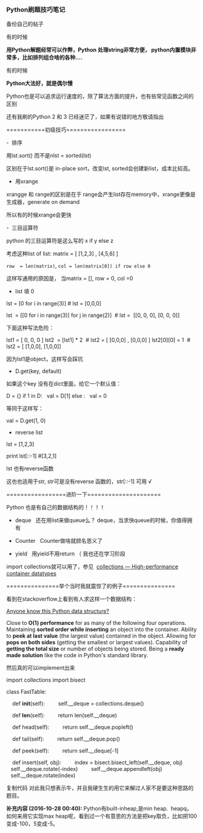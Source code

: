 ### Python刷题技巧笔记

备份自己的帖子

有的时候


**用Python解题经常可以作弊，Python 处理string非常方便， python内置模块非常多，比如排列组合啥的各种....**


有的时候


**Python大法好，就是偶尔慢**




Python也是可以追求运行速度的，除了算法方面的提升，也有些常见函数之间的区别


还有我刷的Python 2 和 3 已经迷茫了，如果有说错的地方敬请指出




===========初级技巧=================




-  排序


用lst.sort() 而不是nlst = sorted(lst)


区别在于lst.sort()是 in-place sort，改变lst, sorted会创建新list，成本比较高。




- 用xrange 


xrangge 和 range的区别是在于 range会产生list存在memory中，xrange更像是生成器，generate on demand


所以有的时候xrange会更快


-  三目运算符


python 的三目运算符是这么写的 x if y else z


考虑这种list of list: matrix = [ [1,2,3] , [4,5,6] ]


```row  = len(matrix)```,
```col = len(matrix[0]) if row else 0 ```


这样写通用的原因是， 当matrix = [], row = 0, col =0


- list 填 0


lst = [0 for i in range(3)] # lst = [0,0,0]


lst  = [[0 for i in range(3)] for j in range(2)]  # lst =  [[0, 0, 0], [0, 0, 0]]




下面这种写法危险：


lst1 = [ 0, 0, 0 ]
lst2  = [lst1] * 2  # lst2 = [ [0,0,0] , [0,0,0] ]
lst2\[0]\[0]  = 1  # lst2 = [ [1,0,0], [1,0,0]]


因为lst1是object，这样写会踩坑




- D.get(key, default)


如果这个key 没有在dict里面，给它一个默认值：


D = {}
if 1 in D:
  val = D[1]
else :
  val = 0


等同于这样写：


val = D.get(1, 0)




- reverse list


lst = [1,2,3]


print lst[::-1] #[3,2,1]


lst 也有reverse函数


这也也适用于str, str可是没有reverse 函数的，str[::-1] 可用 √




=================进阶一下=====================


Python 也是有自己的数据结构的！！！！


- deque
    还在用list来做queue么？ deque，当求快queue的时候，你值得拥有


- Counter
    Counter做啥就顾名思义了


- yield
    用yield不用return （ 我也还在学习阶段








import collections就可以用了，参见  [collections — High-performance container datatypes](https://docs.python.org/2/library/collections.html)






===============举个当时我就震惊了的例子===============




看到在stackoverflow上看到有人求这样一个数据结构：


[Anyone know this Python data structure?](http://stackoverflow.com/questions/4098179/anyone-know-this-python-data-structure)





Close to **O(1) performance** for as many of the following four operations.
Maintaining **sorted order while inserting** an object into the container.
Ability to **peek at last value** (the largest value) contained in the object.
Allowing for **pops on both sides** (getting the smallest or largest values).
Capability of **getting the total size** or number of objects being stored.
Being a **ready made solution** like the code in Python's standard library.





然后真的可以implement出来

import collections
import bisect

class FastTable:

    def __init__(self):
        self.__deque = collections.deque()

    def __len__(self):
        return len(self.__deque)

    def head(self):
        return self.__deque.popleft()

    def tail(self):
        return self.__deque.pop()

    def peek(self):
        return self.__deque[-1]

    def insert(self, obj):
        index = bisect.bisect_left(self.__deque, obj)
        self.__deque.rotate(-index)
        self.__deque.appendleft(obj)
        self.__deque.rotate(index)

复制代码
对此我只想表示牛，并且我硬生生的用它来解过人家不是要这种思路的题目。




**补充内容 (2016-10-28 00:40):**
Python有built-inheap,是min heap.  heapq，如何来用它实现max heap呢，看到过一个有意思的方法是把key取负，比如把100变成-100，5变成-5。






